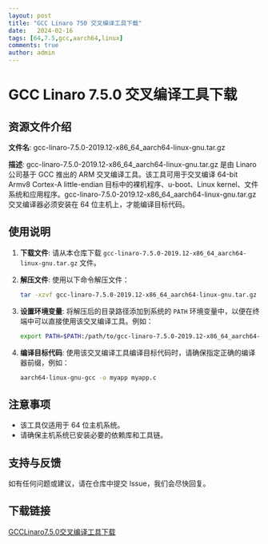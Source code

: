 ```yaml
---
layout: post
title: "GCC Linaro 750 交叉编译工具下载"
date:   2024-02-16
tags: [64,7.5,gcc,aarch64,linux]
comments: true
author: admin
---
```

# GCC Linaro 7.5.0 交叉编译工具下载

## 资源文件介绍

**文件名**: gcc-linaro-7.5.0-2019.12-x86_64_aarch64-linux-gnu.tar.gz

**描述**: 
gcc-linaro-7.5.0-2019.12-x86_64_aarch64-linux-gnu.tar.gz 是由 Linaro 公司基于 GCC 推出的 ARM 交叉编译工具。该工具可用于交叉编译 64-bit Armv8 Cortex-A little-endian 目标中的裸机程序、u-boot、Linux kernel、文件系统和应用程序。gcc-linaro-7.5.0-2019.12-x86_64_aarch64-linux-gnu.tar.gz 交叉编译器必须安装在 64 位主机上，才能编译目标代码。

## 使用说明

1. **下载文件**: 
   请从本仓库下载 `gcc-linaro-7.5.0-2019.12-x86_64_aarch64-linux-gnu.tar.gz` 文件。

2. **解压文件**: 
   使用以下命令解压文件：
   ```bash
   tar -xzvf gcc-linaro-7.5.0-2019.12-x86_64_aarch64-linux-gnu.tar.gz
   ```

3. **设置环境变量**: 
   将解压后的目录路径添加到系统的 `PATH` 环境变量中，以便在终端中可以直接使用该交叉编译工具。例如：
   ```bash
   export PATH=$PATH:/path/to/gcc-linaro-7.5.0-2019.12-x86_64_aarch64-linux-gnu/bin
   ```

4. **编译目标代码**: 
   使用该交叉编译工具编译目标代码时，请确保指定正确的编译器前缀，例如：
   ```bash
   aarch64-linux-gnu-gcc -o myapp myapp.c
   ```

## 注意事项

- 该工具仅适用于 64 位主机系统。
- 请确保主机系统已安装必要的依赖库和工具链。

## 支持与反馈

如有任何问题或建议，请在仓库中提交 Issue，我们会尽快回复。

## 下载链接

[GCCLinaro7.5.0交叉编译工具下载](https://pan.quark.cn/s/659539ae1f03)